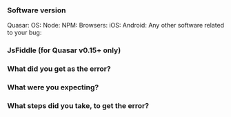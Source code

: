 <!--

Got a question?
===
The issue list of this repo is **exclusively** for bug reports and feature requests. For simple questions related to Quasar, please use the following resources:

- Read the docs: http://quasar-framework.org
- For simple/quick questions ask in the Gitter chat room: https://gitter.im/quasarframework/Lobby
- For complex questions or requiring help, ask on the forum: http://forum.quasar-framework.org/

Reporting a bug?
================
- Are you sure it isn't already reported? Do a search first! It may have already been answered or even fixed in the development branch (`dev`).

- Have you found a bug with the KINOÏT APP, or is there a problem with the underlying libraries? Consider tracking the problem down and reporting it there.

- If you are reporting a bug for Quasar v0.15+, then please try to include a JsFiddle forked from this: https://jsfiddle.net/rstoenescu/waugrryy/

- Are you sure you are reporting to the right repo? If you are not reporting an issue which deals directly with Quasar distributable, then there are [multiple Quasar repos](https://github.com/quasarframework) besides this one:
  -- Quasar CLI: https://github.com/quasarframework/quasar-cli
  -- Quasar Starter Kit (project folder template): https://github.com/quasarframework/quasar-template-default
  -- Electron Wrapper: https://github.com/quasarframework/electron-wrapper
  -- Quasar Play: https://github.com/quasarframework/quasar-play
  -- Documentation Website: https://github.com/quasarframework/quasar-framework.org

- Check if the issue is reproducible with the latest stable version of Quasar. If you are using a pre-release, please indicate the specific version you are using.

- It is **required** that you clearly describe the steps necessary to reproduce the issue you are running into. Issues with no clear repro steps will not be triaged. If an issue labeled "need repro" receives no further input from the issue author for more than 5 days, it will be closed.

- If your issue is resolved but still open, don’t hesitate to close it. In case you found a solution by yourself, it could be helpful to explain how you fixed it.

Have a feature suggestion/request?
=======================
Remove the template from below and provide thoughtful commentary *and code samples* on what this feature means for your product. What will it allow you to do that you can't do today? How will it make current work-arounds straightforward? What potential bugs and edge cases does it help to avoid? etc. Please keep it product-centric.
-->

<!-- BUG REPORT TEMPLATE -->
### Software version

Quasar:
OS:
Node:
NPM:
Browsers:
iOS:
Android:
Any other software related to your bug:

### JsFiddle (for Quasar v0.15+ only)
<!-- Fork this https://jsfiddle.net/rstoenescu/waugrryy/ and fill it in here -->

### What did you get as the error?

### What were you expecting?

### What steps did you take, to get the error?